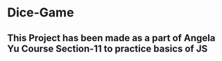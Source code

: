 # Dice-Game
## This Project has been made as a part of Angela Yu Course Section-11 to practice basics of JS
